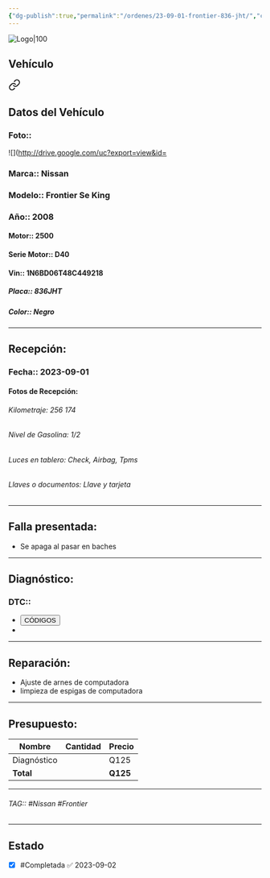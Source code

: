 ```yaml
---
{"dg-publish":true,"permalink":"/ordenes/23-09-01-frontier-836-jht/","created":"","updated":""}
---
```


![Logo|100](http://drive.google.com/uc?export=view&id=137fl3TIZ0-PU8b-Pt0bsjclwHub_u78G)

## Vehículo

<div class="transclusion internal-embed is-loaded"><a class="markdown-embed-link" href="/vehiculos/nissan/frontier-836-jht/#datos-del-vehiculo" aria-label="Open link"><svg xmlns="http://www.w3.org/2000/svg" width="24" height="24" viewBox="0 0 24 24" fill="none" stroke="currentColor" stroke-width="2" stroke-linecap="round" stroke-linejoin="round" class="svg-icon lucide-link"><path d="M10 13a5 5 0 0 0 7.54.54l3-3a5 5 0 0 0-7.07-7.07l-1.72 1.71"></path><path d="M14 11a5 5 0 0 0-7.54-.54l-3 3a5 5 0 0 0 7.07 7.07l1.71-1.71"></path></svg></a><div class="markdown-embed">



## Datos del Vehículo 
### Foto:: 
![](http://drive.google.com/uc?export=view&id=

### Marca:: Nissan
### Modelo:: Frontier Se King
### Año:: 2008
#### Motor:: 2500
#### Serie Motor:: D40
#### Vin:: 1N6BD06T48C449218
##### Placa:: 836JHT
##### Color:: Negro
---


</div></div>


## Recepción:
### Fecha:: 2023-09-01
#### Fotos de Recepción: 

###### Kilometraje: 256 174
###### Nivel de Gasolina: 1/2
###### Luces en tablero: Check, Airbag, Tpms
###### Llaves o documentos: Llave y tarjeta 

---

## Falla presentada:
- Se apaga al pasar en baches


---

## Diagnóstico:
### DTC:: 

- <a href="http"><button class="btn success">CÓDIGOS</button></a>
- 

---
## Reparación:
- Ajuste de arnes de computadora 
- limpieza de espigas de computadora

---

## Presupuesto:

| Nombre | Cantidad | Precio |
| ------ | -------- | ------ |
|     Diagnóstico   |          | Q125       |
| **Total**       |        |    **Q125**    |

---

###### TAG:: #Nissan #Frontier

---

## Estado

- [x] #Completada ✅ 2023-09-02